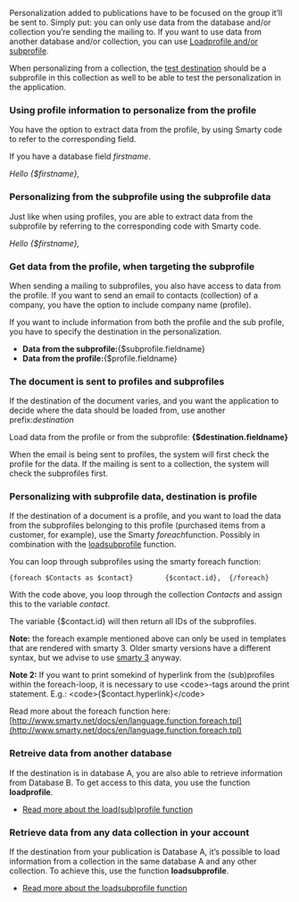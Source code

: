 Personalization added to publications have to be focused on the group
it’ll be sent to. Simply put: you can only use data from the database
and/or collection you’re sending the mailing to. If you want to use data
from another database and/or collection, you can use [Loadprofile and/or
subprofile](./loadprofile-and-loadsubprofile.md).

When personalizing from a collection, the [test
destination](./what-is-the-test-destination.md)
should be a subprofile in this collection as well to be able to test the
personalization in the application.

### Using profile information to personalize from the profile

You have the option to extract data from the profile, by using Smarty
code to refer to the corresponding field.

If you have a database field *firstname*.

*Hello {\$firstname},*

### Personalizing from the subprofile using the subprofile data

Just like when using profiles, you are able to extract data from the
subprofile by referring to the corresponding code with Smarty code.

*Hello {\$firstname},*

### Get data from the profile, when targeting the subprofile

When sending a mailing to subprofiles, you also have access to data from
the profile. If you want to send an email to contacts (collection) of a
company, you have the option to include company name (profile).

If you want to include information from both the profile and the sub
profile, you have to specify the destination in the personalization.

-   **Data from the subprofile:**{\$subprofile.fieldname}
-   **Data from the profile:**{\$profile.fieldname}

### The document is sent to profiles and subprofiles

If the destination of the document varies, and you want the application
to decide where the data should be loaded from, use another
prefix:*destination*

Load data from the profile or from the subprofile:
**{\$destination.fieldname}**

When the email is being sent to profiles, the system will first check
the profile for the data. If the mailing is sent to a collection, the
system will check the subprofiles first.

### Personalizing with subprofile data, destination is profile

If the destination of a document is a profile, and you want to load the
data from the subprofiles belonging to this profile (purchased items
from a customer, for example), use the Smarty *foreach*function.
Possibly in combination with the
[loadsubprofile](./loadprofile-and-loadsubprofile.md)
function.

You can loop through subprofiles using the smarty foreach function:

`{foreach $Contacts as $contact}        {$contact.id},  {/foreach}`

With the code above, you loop through the collection *Contacts* and
assign this to the variable *contact*.

The variable {\$contact.id} will then return all IDs of the subprofiles.

**Note:** the foreach example mentioned above can only be used in
templates that are rendered with smarty 3. Older smarty versions have a
different syntax, but we advise to use [smarty
3](./smarty-2-vs-smarty-3.md) anyway.

**Note 2:** If you want to print somekind of hyperlink from the
(sub)profiles within the foreach-loop, it is necessary to use
\<code\>-tags around the print statement. E.g.:
\<code\>{\$contact.hyperlink}\</code\>

Read more about the foreach function here:
[http://www.smarty.net/docs/en/language.function.foreach.tpl](http://www.smarty.net/docs/en/language.function.foreach.tpl)

### Retreive data from another database

If the destination is in database A, you are also able to retrieve
information from Database B. To get access to this data, you use the
function **loadprofile**.

-   [Read more about the load(sub)profile
    function](./loadprofile-and-loadsubprofile.md)

### Retrieve data from any data collection in your account

If the destination from your publication is Database A, it’s possible to
load information from a collection in the same database A and any other
collection. To achieve this, use the function **loadsubprofile**.

-   [Read more about the loadsubprofile
    function](./loadprofile-and-loadsubprofile.md)

